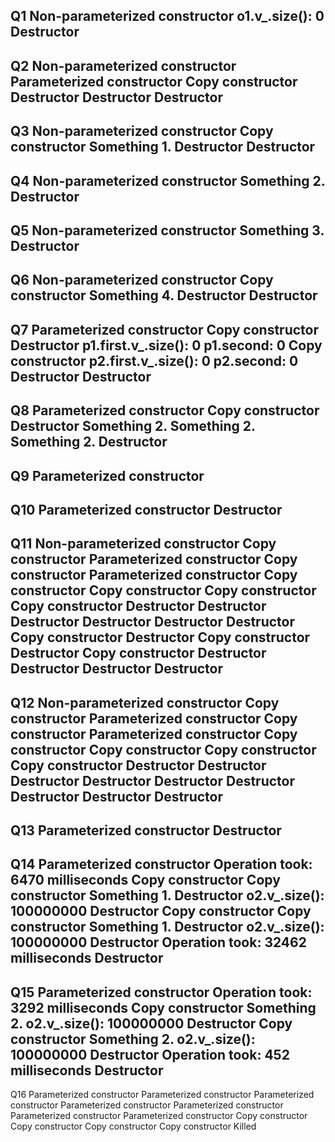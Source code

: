 Q1
Non-parameterized constructor
o1.v_.size(): 0
Destructor
---------------------------------------------------------------
Q2
Non-parameterized constructor
Parameterized constructor
Copy constructor
Destructor
Destructor
Destructor
---------------------------------------------------------------
Q3
Non-parameterized constructor
Copy constructor
Something 1.
Destructor
Destructor
---------------------------------------------------------------
Q4
Non-parameterized constructor
Something 2.
Destructor
---------------------------------------------------------------
Q5
Non-parameterized constructor
Something 3.
Destructor
---------------------------------------------------------------
Q6
Non-parameterized constructor
Copy constructor
Something 4.
Destructor
Destructor
---------------------------------------------------------------
Q7
Parameterized constructor
Copy constructor
Destructor
p1.first.v_.size(): 0
p1.second: 0
Copy constructor
p2.first.v_.size(): 0
p2.second: 0
Destructor
Destructor
---------------------------------------------------------------
Q8
Parameterized constructor
Copy constructor
Destructor
Something 2.
Something 2.
Something 2.
Destructor
---------------------------------------------------------------
Q9
Parameterized constructor
---------------------------------------------------------------
Q10
Parameterized constructor
Destructor
---------------------------------------------------------------
Q11
Non-parameterized constructor
Copy constructor
Parameterized constructor
Copy constructor
Parameterized constructor
Copy constructor
Copy constructor
Copy constructor
Copy constructor
Destructor
Destructor
Destructor
Destructor
Destructor
Destructor
Copy constructor
Destructor
Copy constructor
Destructor
Copy constructor
Destructor
Destructor
Destructor
Destructor
---------------------------------------------------------------
Q12
Non-parameterized constructor
Copy constructor
Parameterized constructor
Copy constructor
Parameterized constructor
Copy constructor
Copy constructor
Copy constructor
Copy constructor
Destructor
Destructor
Destructor
Destructor
Destructor
Destructor
Destructor
Destructor
Destructor
---------------------------------------------------------------
Q13
Parameterized constructor
Destructor
---------------------------------------------------------------
Q14
Parameterized constructor
Operation took: 6470 milliseconds
Copy constructor
Copy constructor
Something 1.
Destructor
o2.v_.size(): 100000000
Destructor
Copy constructor
Copy constructor
Something 1.
Destructor
o2.v_.size(): 100000000
Destructor
Operation took: 32462 milliseconds
Destructor
---------------------------------------------------------------
Q15
Parameterized constructor
Operation took: 3292 milliseconds
Copy constructor
Something 2.
o2.v_.size(): 100000000
Destructor
Copy constructor
Something 2.
o2.v_.size(): 100000000
Destructor
Operation took: 452 milliseconds
Destructor
---------------------------------------------------------------
Q16
Parameterized constructor
Parameterized constructor
Parameterized constructor
Parameterized constructor
Parameterized constructor
Parameterized constructor
Parameterized constructor
Copy constructor
Copy constructor
Copy constructor
Copy constructor
Killed

